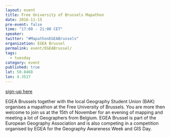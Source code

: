 ```yaml
---
layout: event
title: Free University of Brussels Mapathon
date: 2016-11-15
pre-event: false
time: "17:00 - 21:00 CET"
speaker: 
twitter: "#MapathonEGEABrussels"
organization: EGEA Brussel
permalink: event/EGEABrussel/
tags: 
  - tuesday
category: event
published: true
lat: 50.8468
lon: 4.3517
---
```


[sign-up here](https://www.facebook.com/events/1713502142310254/)

EGEA Brussels together with the local Geography Student Union (BAK) organises a mapathon at the Free University of Brussels. 
You are more then welcome to join us at the 15th of November for an evening of mapping and meeting a lot of Geographers from Belgium. 
EGEA Brussel is part of the European Geography Association and is also competing in a competition organised by 
EGEA for the Geography Awareness Week and GIS Day.


